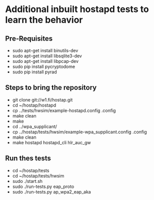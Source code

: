 # Additional inbuilt hostapd tests to learn the behavior

## Pre-Requisites
* sudo apt-get install binutils-dev
* sudo apt-get install libsqlite3-dev
* sudo apt-get install libpcap-dev
* sudo pip install pycryptodome
* sudo pip install pyrad

## Steps to bring the repository
* git  clone git://w1.fi/hostap.git
* cd ~/hostap/hostapd
* cp ../tests/hwsim/example-hostapd.config .config
* make clean
* make
* cd ../wpa_supplicant/
* cp ../hostap/tests/hwsim/example-wpa_supplicant.config .config
* make clean
* make hostapd hostapd_cli hlr_auc_gw

## Run thes tests
* cd ~/hostap/tests
* cd ~/hostap/tests/hwsim
* sudo ./start.sh
* sudo ./run-tests.py eap_proto
* sudo ./run-tests.py ap_wpa2_eap_aka






